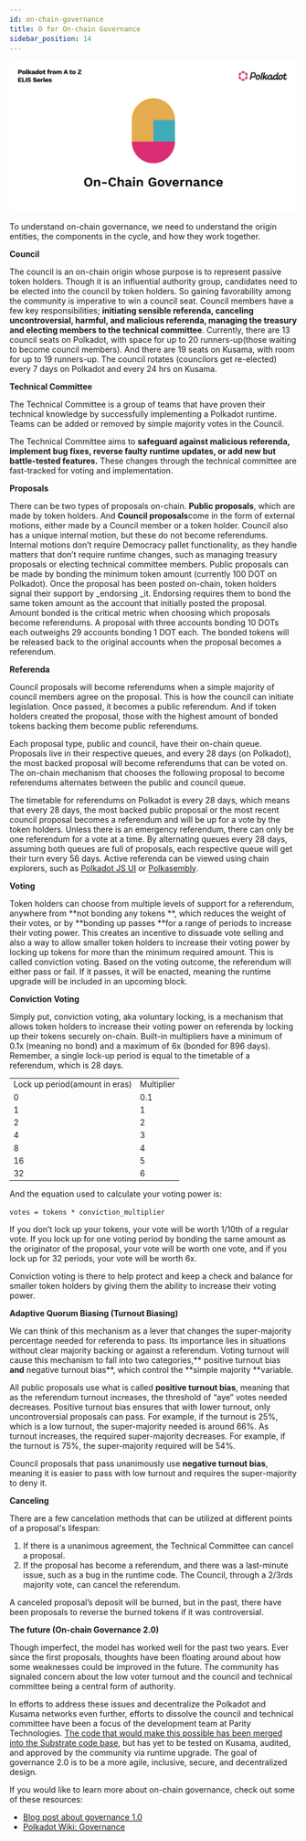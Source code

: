 ```yaml
---
id: on-chain-governance
title: O for On-chain Governance
sidebar_position: 14
---
```


![O for On-chain Governance](assets/O.png)

To understand on-chain governance, we need to understand the origin entities, the components in the cycle, and how they work together.

**Council**

The council is an on-chain origin whose purpose is to represent passive token holders. Though it is an influential authority group, candidates need to be elected into the council by token holders. So gaining favorability among the community is imperative to win a council seat. Council members have a few key responsibilities; **initiating sensible referenda, canceling uncontroversial, harmful, and malicious referenda, managing the treasury and electing members to the technical committee**. Currently, there are 13 council seats on Polkadot, with space for up to 20 runners-up(those waiting to become council members). And there are 19 seats on Kusama, with room for up to 19 runners-up. The council rotates (councilors get re-elected) every 7 days on Polkadot and every 24 hrs on Kusama. 

**Technical Committee**

The Technical Committee is a group of teams that have proven their technical knowledge by successfully implementing a Polkadot runtime. Teams can be added or removed by simple majority votes in the Council. 

The Technical Committee aims to **safeguard against malicious referenda, implement bug fixes, reverse faulty runtime updates, or add new but battle-tested features.** These changes through the technical committee are fast-tracked for voting and implementation.

**Proposals**

There can be two types of proposals on-chain. **Public proposals**, which are made by token holders. And **Council proposals**come in the form of external motions, either made by a Council member or a token holder. Council also has a unique internal motion, but these do not become referendums. Internal motions don’t require Democracy pallet functionality, as they handle matters that don’t require runtime changes, such as managing treasury proposals or electing technical committee members. Public proposals can be made by bonding the minimum token amount (currently 100 DOT on Polkadot). Once the proposal has been posted on-chain, token holders signal their support by _endorsing _it. Endorsing requires them to bond the same token amount as the account that initially posted the proposal. Amount bonded is the critical metric when choosing which proposals become referendums. A proposal with three accounts bonding 10 DOTs each outweighs 29 accounts bonding 1 DOT each. The bonded tokens will be released back to the original accounts when the proposal becomes a referendum.

**Referenda**

Council proposals will become referendums when a simple majority of council members agree on the proposal. This is how the council can initiate legislation. Once passed, it becomes a public referendum. And if token holders created the proposal, those with the highest amount of bonded tokens backing them become public referendums. 

Each proposal type, public and council, have their on-chain queue. Proposals live in their respective queues, and every 28 days (on Polkadot), the most backed proposal will become referendums that can be voted on. The on-chain mechanism that chooses the following proposal to become referendums alternates between the public and council queue.

The timetable for referendums on Polkadot is every 28 days, which means that every 28 days, the most backed public proposal or the most recent council proposal becomes a referendum and will be up for a vote by the token holders. Unless there is an emergency referendum, there can only be one referendum for a vote at a time. By alternating queues every 28 days, assuming both queues are full of proposals, each respective queue will get their turn every 56 days. Active referenda can be viewed using chain explorers, such as [Polkadot JS UI](http://polkadot.js.org) or [Polkasembly](https://polkadot.polkassembly.io/). 

**Voting**

Token holders can choose from multiple levels of support for a referendum, anywhere from **not bonding any tokens **, which reduces the weight of their votes, or by **bonding up passes **for a range of periods to increase their voting power. This creates an incentive to dissuade vote selling and also a way to allow smaller token holders to increase their voting power by locking up tokens for more than the minimum required amount. This is called conviction voting. Based on the voting outcome, the referendum will either pass or fail. If it passes, it will be enacted, meaning the runtime upgrade will be included in an upcoming block.

**Conviction Voting**

Simply put, conviction voting, aka voluntary locking, is a mechanism that allows token holders to increase their voting power on referenda by locking up their tokens securely on-chain. Built-in multipliers have a minimum of 0.1x (meaning no bond) and a maximum of 6x (bonded for 896 days). Remember, a single lock-up period is equal to the timetable of a referendum, which is 28 days.


<table>
  <tr>
   <td>Lock up period(amount in eras)
   </td>
   <td>Multiplier
   </td>
  </tr>
  <tr>
   <td>0
   </td>
   <td>0.1
   </td>
  </tr>
  <tr>
   <td>1
   </td>
   <td>1
   </td>
  </tr>
  <tr>
   <td>2
   </td>
   <td>2
   </td>
  </tr>
  <tr>
   <td>4
   </td>
   <td>3
   </td>
  </tr>
  <tr>
   <td>8
   </td>
   <td>4
   </td>
  </tr>
  <tr>
   <td>16
   </td>
   <td>5
   </td>
  </tr>
  <tr>
   <td>32
   </td>
   <td>6
   </td>
  </tr>
</table>


And the equation used to calculate your voting power is:

`votes = tokens * conviction_multiplier`

If you don’t lock up your tokens, your vote will be worth 1/10th of a regular vote. If you lock up for one voting period by bonding the same amount as the originator of the proposal, your vote will be worth one vote, and if you lock up for 32 periods, your vote will be worth 6x. 

Conviction voting is there to help protect and keep a check and balance for smaller token holders by giving them the ability to increase their voting power.

**Adaptive Quorum Biasing (Turnout Biasing)**

We can think of this mechanism as a lever that changes the super-majority percentage needed for referenda to pass. Its importance lies in situations without clear majority backing or against a referendum. Voting turnout will cause this mechanism to fall into two categories,** positive turnout bias **and** negative turnout bias**, which control the **simple majority **variable.

All public proposals use what is called **positive turnout bias**, meaning that as the referendum turnout increases, the threshold of “aye” votes needed decreases. Positive turnout bias ensures that with lower turnout, only uncontroversial proposals can pass. For example, if the turnout is 25%, which is a low turnout, the super-majority needed is around 66%. As turnout increases, the required super-majority decreases. For example, if the turnout is 75%, the super-majority required will be 54%.

Council proposals that pass unanimously use **negative turnout bias**, meaning it is easier to pass with low turnout and requires the super-majority to deny it. 

**Canceling**

There are a few cancelation methods that can be utilized at different points of a proposal's lifespan:



1. If there is a unanimous agreement, the Technical Committee can cancel a proposal.
2. If the proposal has become a referendum, and there was a last-minute issue, such as a bug in the runtime code. The Council, through a 2/3rds majority vote, can cancel the referendum.

A canceled proposal’s deposit will be burned, but in the past, there have been proposals to reverse the burned tokens if it was controversial.

**The future (On-chain Governance 2.0)**

Though imperfect, the model has worked well for the past two years. Ever since the first proposals, thoughts have been floating around about how some weaknesses could be improved in the future. The community has signaled concern about the low voter turnout and the council and technical committee being a central form of authority.

In efforts to address these issues and decentralize the Polkadot and Kusama networks even further, efforts to dissolve the council and technical committee have been a focus of the development team at Parity Technologies. [The code that would make this possible has been merged into the Substrate code base](https://github.com/paritytech/substrate/pull/10195), but has yet to be tested on Kusama, audited, and approved by the community via runtime upgrade. The goal of governance 2.0 is to be a more agile, inclusive, secure, and decentralized design.

If you would like to learn more about on-chain governance, check out some of these resources:



* [Blog post about governance 1.0](https://polkadot.network/blog/polkadot-governance/)
* [Polkadot Wiki: Governance](https://wiki.polkadot.network/docs/learn-governance)


